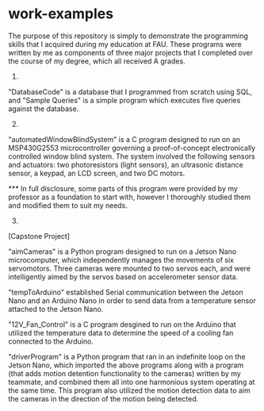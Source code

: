 # work-examples

The purpose of this repository is simply to demonstrate the programming skills that I acquired during my education at FAU. These programs were written by me as components of three major projects that I completed over the course of my degree, which all received A grades. 

1. 

"DatabaseCode" is a database that I programmed from scratch using SQL, and "Sample Queries" is a simple program which executes five queries against the database. 

2. 

"automatedWindowBlindSystem" is a C program designed to run on an MSP430G2553 microcontroller governing a proof-of-concept electronically controlled window blind system. The system involved the following sensors and actuators: two photoresistors (light sensors), an ultrasonic distance sensor, a keypad, an LCD screen, and two DC motors. 

*** In full disclosure, some parts of this program were provided by my professor as a foundation to start with, however I thoroughly studied them and modified them to suit my needs.

3. 

[Capstone Project] 

"aimCameras" is a Python program designed to run on a Jetson Nano microcomputer, which independently manages the movements of six servomotors. Three cameras were mounted to two servos each, and were intelligently aimed by the servos based on accelerometer sensor data. 

"tempToArduino" established Serial communication between the Jetson Nano and an Arduino Nano in order to send data from a temperature sensor attached to the Jetson Nano. 

"12V_Fan_Control" is a C program desgined to run on the Arduino that utilized the temperature data to determine the speed of a cooling fan connected to the Arduino. 

"driverProgram" is a Python program that ran in an indefinite loop on the Jetson Nano, which imported the above programs along with a program (that adds motion detention functionality to the cameras) written by my teammate, and combined them all into one harmonious system operating at the same time. This program also utilized the motion detection data to aim the cameras in the direction of the motion being detected. 
